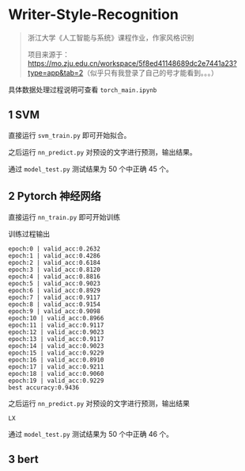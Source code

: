 # Writer-Style-Recognition
> 浙江大学《人工智能与系统》课程作业，作家风格识别
>
> 项目来源于：<https://mo.zju.edu.cn/workspace/5f8ed41148689dc2e7441a23?type=app&tab=2>（似乎只有我登录了自己的号才能看到。。。）

具体数据处理过程说明可查看 `torch_main.ipynb`



## 1 SVM

直接运行 `svm_train.py` 即可开始拟合。

之后运行 `nn_predict.py` 对预设的文字进行预测，输出结果。

通过 `model_test.py` 测试结果为 50 个中正确 45 个。



## 2 Pytorch 神经网络

直接运行 `nn_train.py` 即可开始训练

训练过程输出

```text
epoch:0 | valid_acc:0.2632
epoch:1 | valid_acc:0.4286
epoch:2 | valid_acc:0.6184
epoch:3 | valid_acc:0.8120
epoch:4 | valid_acc:0.8816
epoch:5 | valid_acc:0.9023
epoch:6 | valid_acc:0.8929
epoch:7 | valid_acc:0.9117
epoch:8 | valid_acc:0.9154
epoch:9 | valid_acc:0.9098
epoch:10 | valid_acc:0.8966
epoch:11 | valid_acc:0.9117
epoch:12 | valid_acc:0.9023
epoch:13 | valid_acc:0.9117
epoch:14 | valid_acc:0.9023
epoch:15 | valid_acc:0.9229
epoch:16 | valid_acc:0.8910
epoch:17 | valid_acc:0.9211
epoch:18 | valid_acc:0.9060
epoch:19 | valid_acc:0.9229
best accuracy:0.9436
```

之后运行 `nn_predict.py` 对预设的文字进行预测，输出结果

```text
LX
```

通过 `model_test.py` 测试结果为 50 个中正确 46 个。

## 3 bert


